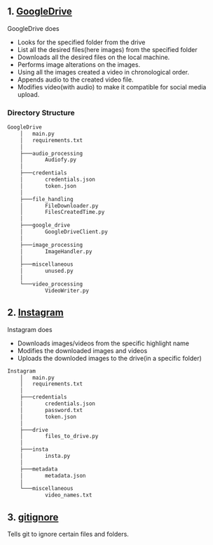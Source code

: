 ## 1. [GoogleDrive](./GoogleDrive)

GoogleDrive does

* Looks for the specified folder from the drive
* List all the desired files(here images) from the specified folder
* Downloads all the desired files on the local machine.
* Performs image alterations on the images.
* Using all the images created a video in chronological order.
* Appends audio to the created video file.
* Modifies video(with audio) to make it compatible for social media upload.

### Directory Structure

```bash
GoogleDrive
    │   main.py
    │   requirements.txt
    │
    ├───audio_processing
    │       Audiofy.py
    │
    ├───credentials
    │       credentials.json
    │       token.json
    │
    ├───file_handling
    │       FileDownloader.py
    │       FilesCreatedTime.py
    │
    ├───google_drive
    │       GoogleDriveClient.py
    │
    ├───image_processing
    │       ImageHandler.py
    │
    ├───miscellaneous
    │       unused.py
    │
    └───video_processing
            VideoWriter.py
```

## 2. [Instagram](./Instagram)

Instagram does

* Downloads images/videos from the specific highlight name
* Modifies the downloaded images and videos
* Uploads the downloded images to the drive(in a specific folder)

```bash
Instagram
    │   main.py
    │   requirements.txt
    │
    ├───credentials
    │       credentials.json
    │       password.txt
    │       token.json
    │
    ├───drive
    │       files_to_drive.py
    │
    ├───insta
    │       insta.py
    │
    ├───metadata
    │       metadata.json
    │
    └───miscellaneous
            video_names.txt
```


## 3. [gitignore](/.gitignore)

Tells git to ignore certain files and folders. 